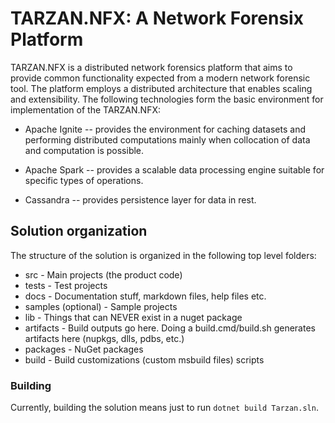 # TARZAN.NFX: A Network Forensix Platform

TARZAN.NFX is a distributed network forensics platform that aims to provide common functionality expected from a modern network forensic tool. The platform employs a distributed architecture that enables scaling and extensibility.
The following technologies form the basic environment for implementation of the TARZAN.NFX:

* Apache Ignite -- provides the environment for caching datasets and performing distributed computations mainly when collocation of data and computation is possible. 

* Apache Spark -- provides a scalable data processing engine suitable for specific types of operations.

* Cassandra -- provides persistence layer for data in rest.


## Solution organization
The structure of the solution is organized in the following top level folders:

* src - Main projects (the product code)
* tests - Test projects
* docs - Documentation stuff, markdown files, help files etc.
* samples (optional) - Sample projects
* lib - Things that can NEVER exist in a nuget package
* artifacts - Build outputs go here. Doing a build.cmd/build.sh generates artifacts here (nupkgs, dlls, pdbs, etc.)
* packages - NuGet packages
* build - Build customizations (custom msbuild files) scripts

### Building
Currently, building the solution means just to run ```dotnet build Tarzan.sln```.